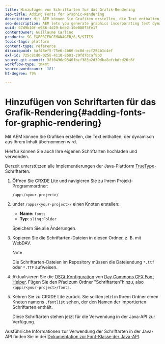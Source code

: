 ```yaml
---
title: Hinzufügen von Schriftarten für das Grafik-Rendering
seo-title: Adding Fonts for Graphic-Rendering
description: Mit AEM können Sie Grafiken erstellen, die Text enthalten, der dynamisch aus Ihrem Inhalt übernommen wird.
seo-description: AEM lets you generate graphics incorporating text dynamically taken from your content
uuid: 67d9b10f-e986-4d29-bde2-10e08075fe17
contentOwner: Guillaume Carlino
products: SG_EXPERIENCEMANAGER/6.5/SITES
topic-tags: platform
content-type: reference
discoiquuid: 6af48ef5-75e6-4b66-bc0d-ecf254b1c4ef
exl-id: 725c81d0-0258-4118-8b01-29fd7bcaf9b3
source-git-commit: 38f0496d9340fbcf383a2d39dba8efcbdcd20c6f
workflow-type: tm+mt
source-wordcount: '181'
ht-degree: 79%

---
```


# Hinzufügen von Schriftarten für das Grafik-Rendering{#adding-fonts-for-graphic-rendering}

Mit AEM können Sie Grafiken erstellen, die Text enthalten, der dynamisch aus Ihrem Inhalt übernommen wird.

Hierfür können Sie auch Ihre eigenen Schriftarten hochladen und verwenden.

Derzeit unterstützen alle Implementierungen der Java-Plattform [TrueType](https://de.wikipedia.org/wiki/TrueType)-Schriftarten.

1. Öffnen Sie CRXDE Lite und navigieren Sie zu Ihrem Projekt-Programmordner:

   `/apps/<your-project>/`

1. under `/apps/<your-project>/` einen Knoten erstellen:

   * **Name**: `fonts`
   * **Typ**: `sling:Folder`

   Speichern Sie alle Änderungen.

1. Kopieren Sie die Schriftarten-Dateien in diesen Ordner, z. B. mit WebDAV.

   >[!NOTE]
   >
   >Die Schriftarten-Dateien im Repository müssen die Dateiendung `*.ttf` oder `*.TTF` aufweisen.

1. Aktualisieren Sie die [OSGi-Konfiguration](/help/sites-deploying/configuring-osgi.md) von [Day Commons GFX Font Helper](/help/sites-deploying/osgi-configuration-settings.md). Fügen Sie den Pfad zum Ordner &quot;Schriftarten&quot;hinzu, also `/apps/<your-project>/fonts`.

1. Kehren Sie zu CRXDE Lite zurück. Sie sollten jetzt in Ihrem Ordner einen Knoten namens `.fontlist` sehen, der den Namen der importierten Schriftarten enthält.

   Diese Schriftarten stehen jetzt für die Verwendung in der Java-API zur Verfügung.

Ausführliche Informationen zur Verwendung der Schriftarten in der Java-API finden Sie in der [Dokumentation zur Font-Klasse der Java-API](https://download.oracle.com/javase/6/docs/api/java/awt/Font.html).
